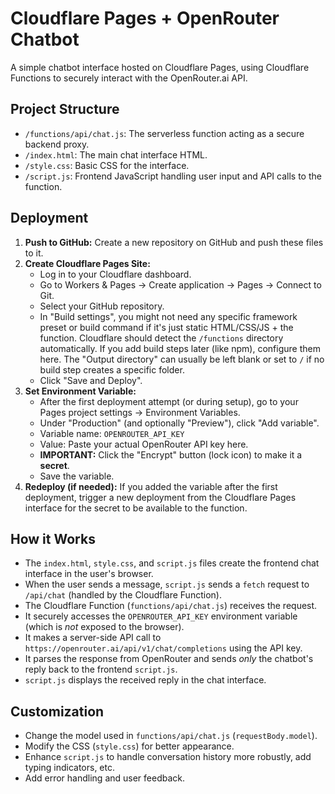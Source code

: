 # Cloudflare Pages + OpenRouter Chatbot

A simple chatbot interface hosted on Cloudflare Pages, using Cloudflare Functions
to securely interact with the OpenRouter.ai API.

## Project Structure

-   `/functions/api/chat.js`: The serverless function acting as a secure backend proxy.
-   `/index.html`: The main chat interface HTML.
-   `/style.css`: Basic CSS for the interface.
-   `/script.js`: Frontend JavaScript handling user input and API calls to the function.

## Deployment

1.  **Push to GitHub:** Create a new repository on GitHub and push these files to it.
2.  **Create Cloudflare Pages Site:**
    *   Log in to your Cloudflare dashboard.
    *   Go to Workers & Pages -> Create application -> Pages -> Connect to Git.
    *   Select your GitHub repository.
    *   In "Build settings", you might not need any specific framework preset or build command if it's just static HTML/CSS/JS + the function. Cloudflare should detect the `/functions` directory automatically. If you add build steps later (like npm), configure them here. The "Output directory" can usually be left blank or set to `/` if no build step creates a specific folder.
    *   Click "Save and Deploy".
3.  **Set Environment Variable:**
    *   After the first deployment attempt (or during setup), go to your Pages project settings -> Environment Variables.
    *   Under "Production" (and optionally "Preview"), click "Add variable".
    *   Variable name: `OPENROUTER_API_KEY`
    *   Value: Paste your actual OpenRouter API key here.
    *   **IMPORTANT:** Click the "Encrypt" button (lock icon) to make it a **secret**.
    *   Save the variable.
4.  **Redeploy (if needed):** If you added the variable after the first deployment, trigger a new deployment from the Cloudflare Pages interface for the secret to be available to the function.

## How it Works

-   The `index.html`, `style.css`, and `script.js` files create the frontend chat interface in the user's browser.
-   When the user sends a message, `script.js` sends a `fetch` request to `/api/chat` (handled by the Cloudflare Function).
-   The Cloudflare Function (`functions/api/chat.js`) receives the request.
-   It securely accesses the `OPENROUTER_API_KEY` environment variable (which is *not* exposed to the browser).
-   It makes a server-side API call to `https://openrouter.ai/api/v1/chat/completions` using the API key.
-   It parses the response from OpenRouter and sends *only* the chatbot's reply back to the frontend `script.js`.
-   `script.js` displays the received reply in the chat interface.

## Customization

-   Change the model used in `functions/api/chat.js` (`requestBody.model`).
-   Modify the CSS (`style.css`) for better appearance.
-   Enhance `script.js` to handle conversation history more robustly, add typing indicators, etc.
-   Add error handling and user feedback.